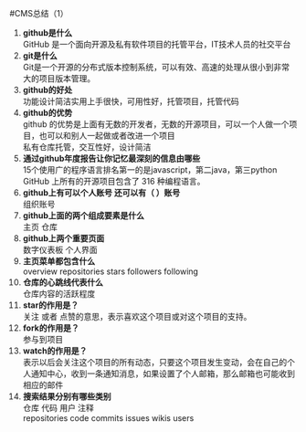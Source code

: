 #CMS总结（1）
1. **github是什么**  
GitHub 是一个面向开源及私有软件项目的托管平台，IT技术人员的社交平台
2. **git是什么**    
Git是一个开源的分布式版本控制系统，可以有效、高速的处理从很小到非常大的项目版本管理。
3. **github的好处**    
功能设计简洁实用上手很快，可用性好，托管项目，托管代码
4. **github的优势**  
github 的优势是上面有无数的开发者，无数的开源项目，可以一个人做一个项目，也可以和别人一起做或者改进一个项目   
私有仓库托管，交互性好，设计简洁
5. **通过github年度报告让你记忆最深刻的信息由哪些**   
15个使用广的程序语言排名第一的是javascript，第二java，第三python    
GitHub 上所有的开源项目包含了 316 种编程语言。
6. **github上有可以个人账号 还可以有（ ）账号**    
组织账号
7. **github上面的两个组成要素是什么**    
主页 仓库
8. **github上两个重要页面**   
数字仪表板  个人界面
9. **主页菜单都包含什么**    
overview  repositories  stars  followers  following
10. **仓库的心跳线代表什么**    
仓库内容的活跃程度
11. **star的作用是？**    
关注 或者 点赞的意思，表示喜欢这个项目或对这个项目的支持。
12. **fork的作用是？**      
参与到项目
13. **watch的作用是？**    
表示以后会关注这个项目的所有动态，只要这个项目发生变动，会在自己的个人通知中心，收到一条通知消息，如果设置了个人邮箱，那么邮箱也可能收到相应的邮件
14. **搜索结果分别有哪些类别**   
仓库 代码 用户 注释    
repositories  code  commits issues  wikis  users  
